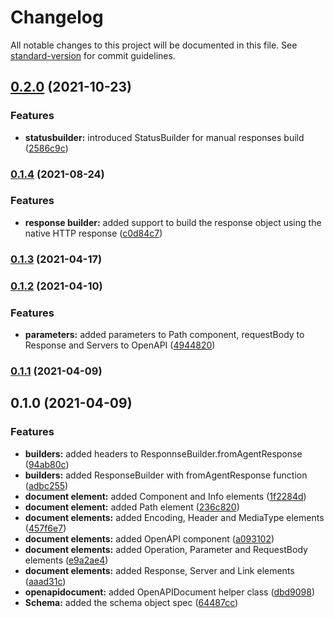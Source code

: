 # Changelog

All notable changes to this project will be documented in this file. See [standard-version](https://github.com/conventional-changelog/standard-version) for commit guidelines.

## [0.2.0](https://github.com/MutterPedro/easy-api-doc/compare/v0.1.4...v0.2.0) (2021-10-23)


### Features

* **statusbuilder:** introduced StatusBuilder for manual responses build ([2586c9c](https://github.com/MutterPedro/easy-api-doc/commit/2586c9c05a7722c2d26f8223377216add071fb48))

### [0.1.4](https://github.com/MutterPedro/easy-api-doc/compare/v0.1.3...v0.1.4) (2021-08-24)


### Features

* **response builder:** added support to build the response object using the native HTTP response ([c0d84c7](https://github.com/MutterPedro/easy-api-doc/commit/c0d84c7c2649fa3244422a40cfaf9a314a424229))

### [0.1.3](https://github.com/MutterPedro/easy-api-doc/compare/v0.1.2...v0.1.3) (2021-04-17)

### [0.1.2](https://github.com/MutterPedro/easy-api-doc/compare/v0.1.1...v0.1.2) (2021-04-10)

### Features

- **parameters:** added parameters to Path component, requestBody to Response and Servers to OpenAPI ([4944820](https://github.com/MutterPedro/easy-api-doc/commit/4944820ce53fa125c18d7ba247dae7304eaf5a7a))

### [0.1.1](https://github.com/MutterPedro/easy-api-doc/compare/v0.1.0...v0.1.1) (2021-04-09)

## 0.1.0 (2021-04-09)

### Features

- **builders:** added headers to ResponnseBuilder.fromAgentResponse ([94ab80c](https://github.com/MutterPedro/easy-api-doc/commit/94ab80c00a151e7cb29cdfad48aaf012ff1706a0))
- **builders:** added ResponseBuilder with fromAgentResponse function ([adbc255](https://github.com/MutterPedro/easy-api-doc/commit/adbc25553f1bdc7f2f4038206d423df5df4a0ad8))
- **document element:** added Component and Info elements ([1f2284d](https://github.com/MutterPedro/easy-api-doc/commit/1f2284d665abeb86da15fe893a731bb98e419b6d))
- **document element:** added Path element ([236c820](https://github.com/MutterPedro/easy-api-doc/commit/236c820ca0db4d055847d92eae52fd750e97ef01))
- **document elements:** added Encoding, Header and MediaType elements ([457f6e7](https://github.com/MutterPedro/easy-api-doc/commit/457f6e77ddc1b8c373a67da5cdff65ea58a2eb46))
- **document elements:** added OpenAPI component ([a093102](https://github.com/MutterPedro/easy-api-doc/commit/a0931028b7e843a57b49e9cf6b9de760a9e1eecd))
- **document elements:** added Operation, Parameter and RequestBody elements ([e9a2ae4](https://github.com/MutterPedro/easy-api-doc/commit/e9a2ae48b4c39984a13d1fb5a2a552ac7e453c37))
- **document elements:** added Response, Server and Link elements ([aaad31c](https://github.com/MutterPedro/easy-api-doc/commit/aaad31c35409cf868ce9d5f259c09bd94adee8bf))
- **openapidocument:** added OpenAPIDocument helper class ([dbd9098](https://github.com/MutterPedro/easy-api-doc/commit/dbd9098cc5c33c92573e2c9cb574994721aedb77))
- **Schema:** added the schema object spec ([64487cc](https://github.com/MutterPedro/easy-api-doc/commit/64487cc0a6cb8afa25cdef8e171b74cda4a0b10a))
